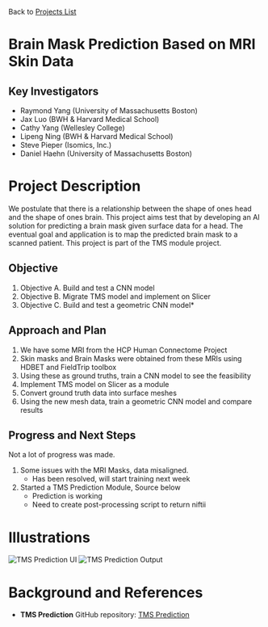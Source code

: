 Back to [Projects List](../../README.md#ProjectsList)

# Brain Mask Prediction Based on MRI Skin Data

## Key Investigators

- Raymond Yang (University of Massachusetts Boston)
- Jax Luo (BWH & Harvard Medical School)
- Cathy Yang (Wellesley College)
- Lipeng Ning (BWH & Harvard Medical School)
- Steve Pieper (Isomics, Inc.)
- Daniel Haehn (University of Massachusetts Boston)



# Project Description

We postulate that there is a relationship between the shape of ones head and the shape of ones brain. This project aims test that by developing an AI solution for predicting a brain mask given surface data for a head. The eventual goal and application is to map the predicted brain mask to a scanned patient. This project is part of the TMS module project.

## Objective

<!-- Describe here WHAT you would like to achieve (what you will have as end result). -->

1. Objective A. Build and test a CNN model
1. Objective B. Migrate TMS model and implement on Slicer
1. Objective C. Build and test a geometric CNN model*

## Approach and Plan

<!-- Describe here HOW you would like to achieve the objectives stated above. -->

1. We have some MRI from the HCP Human Connectome Project
1. Skin masks and Brain Masks were obtained from these MRIs using HDBET and FieldTrip toolbox
1. Using these as ground truths, train a CNN model to see the feasibility
1. Implement TMS model on Slicer as a module
1. Convert ground truth data into surface meshes
1. Using the new mesh data, train a geometric CNN model and compare results

## Progress and Next Steps

Not a lot of progress was made.
1. Some issues with the MRI Masks, data misaligned.
    - Has been resolved, will start training next week
1. Started a TMS Prediction Module, Source below
    - Prediction is working
    - Need to create post-processing script to return niftii

# Illustrations

<!-- Add pictures and links to videos that demonstrate what has been accomplished.
![Description of picture](Example2.jpg)
![Some more images](Example2.jpg)
-->
![TMS Prediction UI](TMS_UI.PNG)
![TMS Prediction Output](TMS_OUT.PNG)

# Background and References

<!-- If you developed any software, include link to the source code repository. If possible, also add links to sample data, and to any relevant publications. -->
- **TMS Prediction** GitHub repository: [TMS Prediction](https://github.com/YangRyRay/TMS_Prediction)
